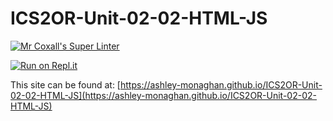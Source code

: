 # ICS2OR-Unit-02-02-HTML-JS

[![Mr Coxall's Super Linter](https://github.com/ashley-monaghan/ICS2OR-Unit-02-02-HTML-JS/workflows/Mr%20Coxall's%20Super%20Linter/badge.svg)](https://github.com/ashley-monaghan/ICS2OR-Unit-02-02-HTML-JS/actions/)

[![Run on Repl.it](https://repl.it/badge/github/ashley-monaghan/ICS2OR-Unit-02-02-HTML-JS)](https://repl.it/github/ashley-monaghan/ICS2OR-Unit-02-02-HTML-JS)

This site can be found at: [https://ashley-monaghan.github.io/ICS2OR-Unit-02-02-HTML-JS](https://ashley-monaghan.github.io/ICS2OR-Unit-02-02-HTML-JS)
